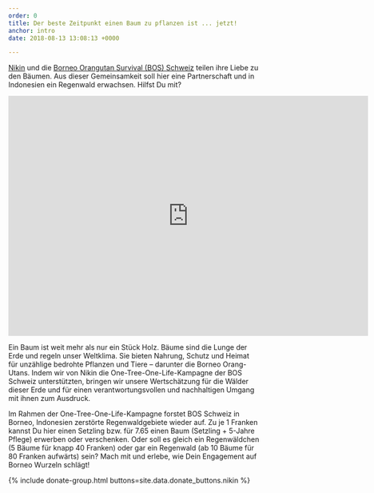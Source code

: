 ```yaml
---
order: 0
title: Der beste Zeitpunkt einen Baum zu pflanzen ist ... jetzt!
anchor: intro
date: 2018-08-13 13:08:13 +0000

---
```


[Nikin](https://en.nikin.ch/) und die [Borneo Orangutan Survival (BOS) Schweiz](https://bos-schweiz.ch) teilen ihre Liebe zu den Bäumen. Aus dieser
Gemeinsamkeit soll hier eine Partnerschaft und in Indonesien ein Regenwald erwachsen. Hilfst Du
mit?

<div class="videoWrapper"> <iframe src="https://player.vimeo.com/video/245368582" width="720" height="480" frameborder="0" webkitallowfullscreen mozallowfullscreen allowfullscreen></iframe> </div>

Ein Baum ist weit mehr als nur ein Stück Holz. Bäume sind die Lunge der Erde und regeln unser
Weltklima. Sie bieten Nahrung, Schutz und Heimat für unzählige bedrohte Pflanzen und Tiere –
darunter die Borneo Orang-Utans. Indem wir von Nikin die One-Tree-One-Life-Kampagne der BOS
Schweiz unterstützten, bringen wir unsere Wertschätzung für die Wälder dieser Erde und für einen
verantwortungsvollen und nachhaltigen Umgang mit ihnen zum Ausdruck.



Im Rahmen der One-Tree-One-Life-Kampagne forstet BOS Schweiz in Borneo, Indonesien zerstörte
Regenwaldgebiete wieder auf. Zu je 1 Franken kannst Du hier einen Setzling bzw. für 7.65 einen
Baum (Setzling + 5-Jahre Pflege) erwerben oder verschenken. Oder soll es gleich ein Regenwäldchen
(5 Bäume für knapp 40 Franken) oder gar ein Regenwald (ab 10 Bäume für 80 Franken aufwärts)
sein? Mach mit und erlebe, wie Dein Engagement auf Borneo Wurzeln schlägt!

{% include donate-group.html buttons=site.data.donate_buttons.nikin %}
